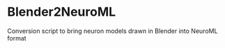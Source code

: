 Blender2NeuroML
===============

Conversion script to bring neuron models drawn in Blender into NeuroML format
